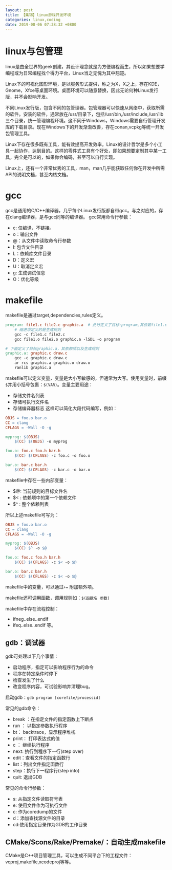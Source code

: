 ```yaml
---
layout: post
title: 【集锦】linux游戏开发环境
categories: linux,coding
date: 2019-08-06 07:38:32 +0800
---
```

# linux与包管理
linux是由全世界的geek创建，其设计理念就是为方便编程而生，所以如果想要学编程或为日常编程找个得力平台，Linux当之无愧为其中翘楚。

Linux下的可视化图形环境，是以服务形式提供，称之为X，X之上，存在KDE，Gnome，Xfce等桌面环境。桌面环境可以随意替换，因此无论何种Linux发行版，并不会影响开发。

不同Linux发行版，包含不同的包管理器。包管理器可以快速从网络中，获取所需的软件。安装的软件，通常放在/usr/目录下，包括/usr/bin,/usr/include,/usr/lib 三个目录，统一管理编程环境。这不同于Windows，Windows需要自行管理开发库的下载目录。现在Windows下的开发渐渐改善，存在conan,vcpkg等统一开发包管理工具。

Linux下存在很多既有工具，能有效提高开发效率。Linux的设计哲学是多个小工具一起协作，达到目的。这样的零件式工具有个好处，即如果想要定制其中某一工具，完全是可以的，如果你会编码，甚至可以自行实现。

Linux上，还有一个非常优秀的工具，man，man几乎能获取任何你在开发中所需API的说明文档，甚至内核文档。

# gcc
gcc是通用的C/C++编译器，几乎每个Linux发行版都自带gcc。与之对应的，存在clang编译器，是与gcc同等的编译器。
gcc常用命令行参数：
- c: 仅编译，不链接。
- o：输出文件
- @：从文件中读取命令行参数
- I: 包含文件目录
- L：依赖库文件目录
- D：定义宏
- U：取消定义宏
- g: 生成调试信息
- O：优化等级

# makefile
makefile是通过target,dependencies,rules定义。
```makefile
program: file1.c file2.c graphic.a  # 此行定义了目标:program,其依赖file1.c,file2.c,graphic.a三项。当要生成program时，如果其依赖发生变化，则会同时重新编译依赖项。
    # 缩进项定义的是生成规则
    gcc -c file1.c file2.c
    gcc file1.o file2.o graphic.a -lSDL -o program

# 下面定义了目标graphic.a，其依赖项以及生成规则
graphic.a: graphic.c draw.c
    gcc -c graphic.c draw.c 
    ar rcs graphic.a graphic.o draw.o
    ranlib graphic.a
```
makefile可以定义变量，变量是大小写敏感的，但通常为大写。使用变量时，前缀`$`并用小括号包裹：`$(VAR)`。变量主要用途：
- 存储文件名列表
- 存储可执行文件名
- 存储编译器标志
这样可以简化大段代码编写，例如：
``` mk
OBJS = foo.o bar.o
CC = clang
CFLAGS = -Wall -O -g

myprog: $(OBJS)
    $(CC) $(OBJS) -o myprog

foo.o: foo.c foo.h bar.h
    $(CC) $(CFLAGS) -c foo.c -o foo.o

bar.o: bar.c bar.h
    $(CC) $(CFLAGS) -c bar.c -o bar.o
```
makefile中存在一些内部变量：
- $@: 当前规则的目标文件名
- $< : 依赖项中的第一个依赖文件
- $^ : 整个依赖列表

所以上述makefile可写为：
``` mk
OBJS = foo.o bar.o
CC = clang
CFLAGS = -Wall -O -g

myprog: $(OBJS)
    $(CC) $^ -o $@

foo.o: foo.c foo.h bar.h
    $(CC) $(CFLAGS) -c $< -o $@

bar.o: bar.c bar.h
    $(CC) $(CFLAGS) -c $< -o $@

```
makefile中的变量，可以通过`+=` 附加额外项。

makefile还可调用函数，调用规则如：`$(函数名 参数)`

makefile中存在流程控制：
- ifneg..else..endif
- ifeq..else..endif
等。
## gdb：调试器
gdb可处理以下几个事情：
- 启动程序，指定可以影响程序行为的命令
- 程序在特定条件时停下
- 检查发生了什么
- 改变程序内容，可试验影响并清理bug。

启动gdb：`gdb program [corefile/processid]`

常见的gdb命令：
- break ：在指定文件的指定函数上下断点
- run ： 以指定参数执行程序
- bt： backtrace，显示程序堆栈
- print： 打印表达式的值
- c ： 继续执行程序
- next: 执行到程序下一行(step over)
- edit：查看文件的指定函数行
- list：列出文件指定函数行
- step：执行下一程序行(step into)
- quit: 退出GDB

常见的命令行参数：
- s: 从指定文件读取符号表
- e: 使用文件作为可执行文件
- c: 作为coredump的文件
- d：添加查找源文件的目录
- cd:使用指定目录作为GDB的工作目录

## CMake/Scons/Rake/Premake/：自动生成makefile
CMake是C++项目管理工具，可以生成不同平台下的工程文件：vcproj,makefile,xcodeproj等等。
